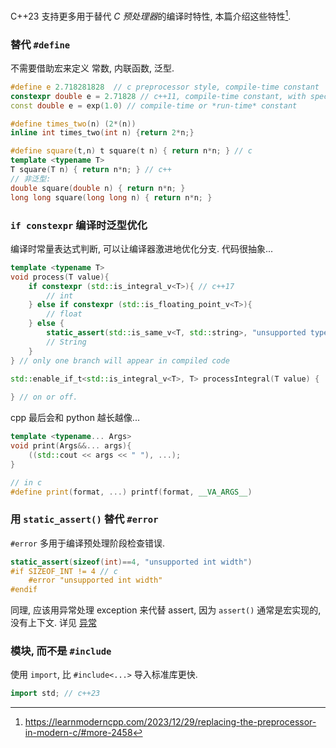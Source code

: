 C++23 支持更多用于替代 *C 预处理器*的编译时特性, 本篇介绍这些特性[^1].

[^1]: https://learnmoderncpp.com/2023/12/29/replacing-the-preprocessor-in-modern-c/#more-2458

### 替代 `#define`

不需要借助宏来定义 常数, 内联函数, 泛型.

```cpp
#define e 2.718281828  // c preprocessor style, compile-time constant
constexpr double e = 2.71828 // c++11, compile-time constant, with specified-type
const double e = exp(1.0) // compile-time or *run-time* constant

#define times_two(n) (2*(n))
inline int times_two(int n) {return 2*n;}

#define square(t,n) t square(t n) { return n*n; } // c
template <typename T>
T square(T n) { return n*n; } // c++
// 非泛型:
double square(double n) { return n*n; }
long long square(long long n) { return n*n; }
```

### `if constexpr` 编译时泛型优化

编译时常量表达式判断, 可以让编译器激进地优化分支. 代码很抽象...

```cpp
template <typename T>
void process(T value){
	if constexpr (std::is_integral_v<T>){ // c++17
		// int
	} else if constexpr (std::is_floating_point_v<T>){
		// float
	} else {
		static_assert(std::is_same_v<T, std::string>, "unsupported type");
		// String
	}
} // only one branch will appear in compiled code

std::enable_if_t<std::is_integral_v<T>, T> processIntegral(T value) {
	
} // on or off.
```

cpp 最后会和 python 越长越像...
```cpp
template <typename... Args>
void print(Args&&... args){
	((std::cout << args << " "), ...);
}

// in c
#define print(format, ...) printf(format, __VA_ARGS__)
```

### 用 `static_assert()` 替代 `#error`

`#error` 多用于编译预处理阶段检查错误.
```cpp
static_assert(sizeof(int)==4, "unsupported int width")
#if SIZEOF_INT != 4 // c
	#error "unsupported int width"
#endif
```

同理, 应该用异常处理 exception 来代替 assert, 因为 `assert()` 通常是宏实现的, 没有上下文. 详见 [异常](异常.md)

### 模块, 而不是 `#include`

使用 `import`, 比 `#include<...>` 导入标准库更快.

```cpp
import std; // c++23
```

